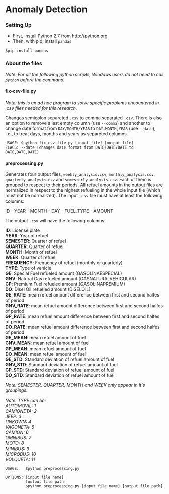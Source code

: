 # Anomaly Detection

### Setting Up

* First, install Python 2.7 from <http://python.org>
* Then, with pip, install `pandas`
```
$pip install pandas
```

### About the files

_Note: For all the following python scripts, Windows users do not need to call `python` before the command._

#### fix-csv-file.py

_Note: this is an ad hoc program to solve specific problems encountered in .csv files needed for this research._

Changes semicolon separeted `.csv` to comma separated `.csv`. There is also an option to remove a last empty column (use `--comma`) and another to change date format from `DAY/MONTH/YEAR` to `DAY,MONTH,YEAR` (use `--date`), i.e., to treat days, months and years as separeted columns.

```
USAGE: $python fix-csv-file.py [input file] [output file]
FLAGS: --date (changes date format from DATE/DATE/DATE to DATE,DATE,DATE)
```

#### preprocessing.py

Generates four output files, `weekly_analysis.csv`, `monthly_analysis.csv`, `quarterly_analysis.csv` and `semesterly_analysis.csv`. Each of them is grouped to respect to their periods. All refuel amounts in the output files are normalized in respect to the highest refueling in the whole input file (which must not be normalized). The input `.csv` file must have at least the following columns:

ID - YEAR - MONTH - DAY - FUEL_TYPE - AMOUNT

The output `.csv` will have the following columns:

**ID**: License plate  
**YEAR**: Year of refuel  
**SEMESTER**: Quarter of refuel  
**QUARTER**: Quarter of refuel  
**MONTH**: Month of refuel  
**WEEK**: Quarter of refuel  
**FREQUENCY**: Frequency of refuel (monthly or quarterly)  
**TYPE**: Type of vehicle  
**GE**: Special Fuel refueled amount (GASOLINAESPECIAL)  
**GNV**: Natural Gas refueled amount (GASNATURALVEHICULAR)  
**GP**: Premium Fuel refueled amount (GASOLINAPREMIUM)  
**DO**: Disel Oil refueled amount (DISELOIL)  
**GE_RATE**: mean refuel amount difference between first and second halfes of period  
**GNV_RATE**: mean refuel amount difference between first and second halfes of period  
**GP_RATE**: mean refuel amount difference between first and second halfes of period  
**DO_RATE**: mean refuel amount difference between first and second halfes of period  
**GE_MEAN**: mean refuel amount of fuel  
**GNV_MEAN**: mean refuel amount of fuel  
**GP_MEAN**: mean refuel amount of fuel  
**DO_MEAN**: mean refuel amount of fuel  
**GE_STD**: Standard deviation of refuel amount of fuel  
**GNV_STD**: Standard deviation of refuel amount of fuel  
**GP_STD**: Standard deviation of refuel amount of fuel  
**DO_STD**: Standard deviation of refuel amount of fuel  

_Note: SEMESTER, QUARTER, MONTH and WEEK only appear in it's groupings._

_Note: TYPE can be:_  
_AUTOMOVIL: 1_  
_CAMIONETA: 2_  
_JEEP: 3_  
_UNKOWN: 4_  
_VAGONETA: 5_  
_CAMION: 6_  
_OMNIBUS: 7_  
_MOTO: 8_  
_MINIBUS: 9_  
_MICROBUS: 10_  
_VOLQUETA: 11_  

```
USAGE:   $python preprocessing.py

OPTIONS: [input file name]
         [output file path]
         $python preprocessing.py [input file name] [output file path]
```